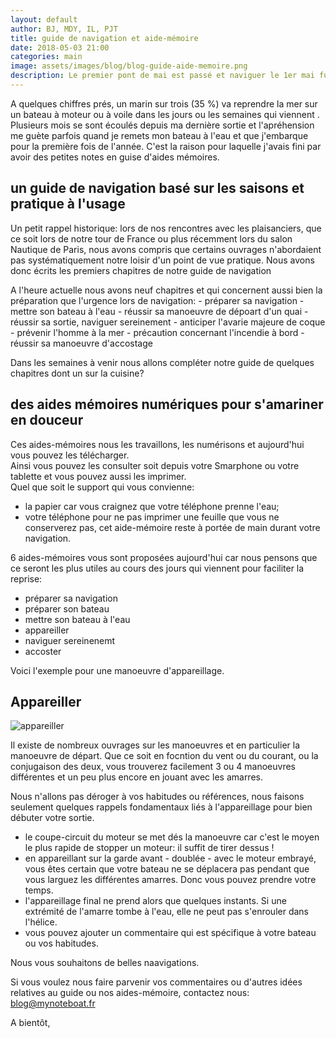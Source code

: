```yaml
---
layout: default
author: BJ, MDY, IL, PJT
title: guide de navigation et aide-mémoire
date: 2018-05-03 21:00
categories: main
image: assets/images/blog/blog-guide-aide-memoire.png
description: Le premier pont de mai est passé et naviguer le 1er mai fut un grand moment de plaisir.  Ce w-e, je repartirai en ballade et d'autres vont reprendre la mer après une longue période d'hibernation nautique.  Alors nous avons rédigé à cette intention un guide de naivgation et quelques aides mémoires pour reprendre les bonnes habitudes et éviter l'accident bête.
---
```

A quelques chiffres prés, un marin sur trois (35 %) va reprendre la mer sur un bateau à moteur ou à voile dans les jours ou les semaines qui viennent .  Plusieurs mois se sont écoulés depuis ma dernière sortie et l'apréhension me guète parfois quand je remets mon bateau à l'eau et que j'embarque pour la première fois de l'année.  C'est la raison pour laquelle j'avais fini par avoir des petites notes en guise d'aides mémoires.
<!--break-->
## un guide de navigation basé sur les saisons et pratique à l'usage
Un petit rappel historique: lors de nos rencontres avec les plaisanciers, que ce soit lors de notre tour de France ou plus récemment lors du salon Nautique de Paris, nous avons compris que certains ouvrages n'abordaient pas systématiquement notre loisir d'un point de vue pratique.  Nous avons donc écrits les premiers chapitres de notre guide de navigation

A l'heure actuelle nous avons neuf chapitres et qui concernent aussi bien la préparation que l'urgence lors de navigation:
    - préparer sa navigation
    - mettre son bateau à l'eau
    - réussir sa manoeuvre de dépoart d'un quai
    - réussir sa sortie, naviguer sereinement
    - anticiper l'avarie majeure de coque
    - prévenir l'homme à la mer
    - précaution concernant l'incendie à bord
    - réussir sa manoeuvre d'accostage

Dans les semaines à venir nous allons compléter notre guide de quelques chapitres dont un sur la cuisine?

## des aides mémoires numériques pour s'amariner en douceur
Ces aides-mémoires nous les travaillons, les numérisons et aujourd'hui vous pouvez les télécharger.  
Ainsi vous pouvez les consulter soit depuis votre Smarphone ou votre tablette et vous pouvez aussi les imprimer.  
Quel que soit le support qui vous convienne: 
- la papier car vous craignez que votre téléphone prenne l'eau;
- votre téléphone pour ne pas imprimer une feuille que vous ne conserverez pas,
cet aide-mémoire reste à portée de main durant votre navigation.

6 aides-mémoires vous sont proposées aujourd'hui car nous pensons que ce seront les plus utiles au cours des jours qui viennent pour faciliter la reprise:
- préparer sa navigation
- préparer son bateau
- mettre son bateau à l'eau
- appareiller
- naviguer sereinenemt
- accoster

Voici l'exemple pour une manoeuvre d'appareillage.

## Appareiller

![appareiller](/assets/images/appareiller-avec-succes-04.png)

Il existe de nombreux ouvrages sur les manoeuvres et en particulier la manoeuvre de départ. Que ce soit en focntion du vent ou du courant, ou la conjugaison des deux, vous trouverez facilement 3 ou 4 manoeuvres différentes et un peu plus encore en jouant avec les amarres.

Nous n'allons pas déroger à vos habitudes ou références, nous faisons seulement quelques rappels fondamentaux liés à l'appareillage pour bien débuter votre sortie.
- le coupe-circuit du moteur se met dés la manoeuvre car c'est le moyen le plus rapide de stopper un moteur: il suffit de tirer dessus !
- en appareillant sur la garde avant - doublée - avec le moteur embrayé, vous êtes certain que votre bateau ne se déplacera pas pendant que vous larguez les différentes amarres.  Donc vous pouvez prendre votre temps.
- l'appareillage final ne prend alors que quelques instants.  Si une extrémité de l'amarre tombe à l'eau, elle ne peut pas s'enrouler dans l'hélice.
- vous pouvez ajouter un commentaire qui est spécifique à votre bateau ou vos habitudes.

Nous vous souhaitons de belles naavigations.

Si vous voulez nous faire parvenir vos commentaires ou d'autres idées relatives au guide ou nos aides-mémoire, contactez nous: [blog@mynoteboat.fr](mailto:blog@mynoteboat.fr)

A bientôt,
